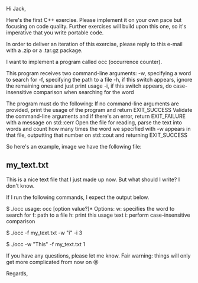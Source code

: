 Hi Jack,

Here's the first C++ exercise.
Please implement it on your own pace but focusing on code quality.
Further exercises will build upon this one, so it's imperative that you write portable code.

In order to deliver an iteration of this exercise, please reply to this e-mail with a .zip or a .tar.gz package.

I want to implement a program called occ (occurrence counter).

This program receives two command-line arguments:
-w, specifying a word to search for
-f, specifying the path to a file
-h, if this switch appears, ignore the remaining ones and just print usage
-i, if this switch appears, do case-insensitive comparison when searching for the word

The program must do the following:
If no command-line arguments are provided, print the usage of the program and return EXIT_SUCCESS
Validate the command-line arguments and if there's an error, return EXIT_FAILURE with a message on std::cerr
Open the file for reading, parse the text into words and count how many times the word we specified with -w appears in that file, outputting that number on std::cout and returning EXIT_SUCCESS

So here's an example, image we have the following file:

my_text.txt
-----------
This is a nice text file that I just made up now. But what should I write? I don't know.


If I run the following commands, I expect the output below.

$ ./occ
usage: occ [option value?]*
  Options:
    w: specifies the word to search for
    f: path to a file
    h: print this usage text
    i: perform case-insensitive comparison

$ ./occ -f my_text.txt -w "i" -i
3

$ ./occ -w "This" -f my_text.txt
1

If you have any questions, please let me know.
Fair warning: things will only get more complicated from now on 😝

Regards,
